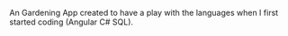 An Gardening App created to have a play with the languages when I first started coding (Angular C# SQL).
